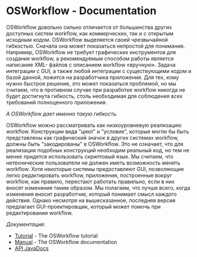 # OSWorkflow - Documentation

OSWorkflow довольно сильно отличается от большинства других доступных систем workflow, как коммерческих, так и с открытым исходным кодом. OSWorkflow выделяется своей чрезвычайной гибкостью. Сначала она может показаться непростой для понимания. Например, OSWorkflow не требует графических инструментов для создания workflow, а рекомендуемым способом работы является написание XML- файлов с описанием workflow «вручную». Задача интеграции c GUI, а также любой интеграции с существующими кодом и базой данной, ложится на разработчика приложения. Для тех, кому нужно быстрое решение, это может показаться проблемой, но мы считаем, что в противном случае при разработке workflow никогда не будет достигнута гибкость, столь необходимая для соблюдения всех требований полноценного приложения.

*А OSWorkflow дает именно такую гибкость.*

OSWorkflow можно рассматривать как низкоуровневую реализацию workflow. Конструкции вида "цикл" и "условие", которые могли бы быть представлены как графический значок в других системах workflow, должны быть "закодированы" в OSWorkflow. Это не означает, что для реализации подобных конструкций необходим реальный код, но тем не менее придется использовать скриптовый язык. Мы считаем, что нетехнические пользователи не должен иметь возможность менять workflow. Хотя некоторые системы предоставляют GUI, позволяющие легко редактировать workflow, приложения, построенные вокруг workflow, как правило, перестают работать правильно, если в них вносят изменения таким образом. Мы полагаем, что лучше всего, когда изменения вносит разработчик, который понимает смысл каждого действия. Однако несмотря на вышесказанное, последняя версия предлагает GUI-проектировщик, который может помочь при редактировании workflow.

*Документация:*

* [Tutorial](tutorial/tutorial.md) - The OSWorkflow tutorial
* [Manual](manual/manual.md) - The OSWorkflow documentation
* [API JavaDocs](http://www.opensymphony.com/osworkflow/api)